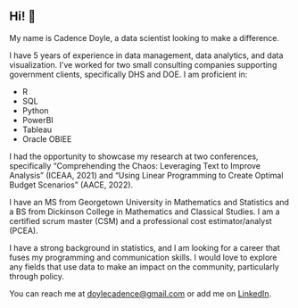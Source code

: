 ## Hi! 👋

My name is Cadence Doyle, a data scientist looking to make a difference.

I have 5 years of experience in data management, data analytics, and data visualization. I’ve worked for two small consulting companies supporting government clients, specifically DHS and DOE. I am proficient in: 
- R 
- SQL 
- Python 
- PowerBI 
- Tableau 
- Oracle OBIEE 

I had the opportunity to showcase my research at two conferences, specifically “Comprehending the Chaos: Leveraging Text to Improve Analysis” (ICEAA, 2021) and “Using Linear Programming to Create Optimal Budget Scenarios” (AACE, 2022). 

I have an MS from Georgetown University in Mathematics and Statistics and a BS from Dickinson College in Mathematics and Classical Studies. I am a certified scrum master (CSM) and a professional cost estimator/analyst (PCEA).

I have a strong background in statistics, and I am looking for a career that fuses my programming and communication skills. I would love to explore any fields that use data to make an impact on the community, particularly through policy.

You can reach me at doylecadence@gmail.com or add me on [LinkedIn](https://www.linkedin.com/in/cadence-doyle/).

<!---
CadenceDoyle/CadenceDoyle is a ✨ special ✨ repository because its `README.md` (this file) appears on your GitHub profile.
You can click the Preview link to take a look at your changes.
--->

